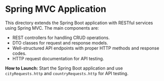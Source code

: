 # Spring MVC Application  
This directory extends the Spring Boot application with RESTful services using Spring MVC. The main components are:  
- REST controllers for handling CRUD operations.  
- DTO classes for request and response models.  
- Well-structured API endpoints with proper HTTP methods and response codes.  
- HTTP request documentation for API testing.  


**How to Launch:**
Start the Spring Boot application and use `cityRequests.http` and `countryRequests.http` for API testing.